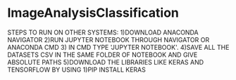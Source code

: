 # ImageAnalysisClassification
STEPS TO RUN ON OTHER SYSTEMS:
1)DOWNLOAD ANACONDA NAVIGATOR
2)RUN JUPYTER NOTEBOOK THROUGH NAVIGATOR OR ANACONDA CMD
3) IN CMD TYPE 'JUPYTER NOTEBOOK'.
4)SAVE ALL THE DATASETS CSV IN THE SAME FOLDER OF NOTEBOOK AND GIVE ABSOLUTE PATHS
5)DOWNLOAD THE LIBRARIES LIKE KERAS AND TENSORFLOW BY USING
1)PIP INSTALL KERAS

